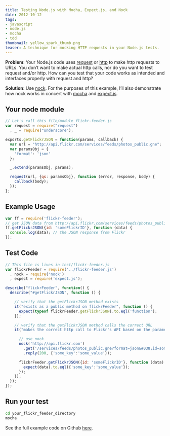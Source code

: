 ```yaml
---
title: Testing Node.js with Mocha, Expect.js, and Nock
date: 2012-10-12
tags:
- javascript
- node.js
- mocha
- tdd
thumbnail: yellow_spark_thumb.png
teaser: A technique for mocking HTTP requests in your Node.js tests.
---
```


<strong>Problem</strong>: Your Node.js code uses <a href="https://github.com/voxpelli/node-request">request</a> or <a href="http://nodejs.org/api/http.html">http</a> to make http requests to URLs. You don&#8217;t want to make actual http calls, nor do you want to test request and/or http. How can you test that your code works as intended and interfaces properly with request and http?

<strong>Solution</strong>: Use <a href="https://github.com/flatiron/nock">nock</a>. For the purposes of this example, I&#8217;ll also demonstrate how nock works in concert with <a href="http://visionmedia.github.com/mocha">mocha</a> and <a href="https://github.com/LearnBoost/expect.js">expect.js</a>.

## Your node module

```javascript
// Let's call this file/module flickr-feeder.js
var request = require("request")
  , _ = require("underscore");

exports.getFlickrJSON = function(params, callback) {
  var url = "http://api.flickr.com/services/feeds/photos_public.gne";
  var paramsObj = {
    'format': 'json'
  };

  _.extend(paramsObj, params);

  request(url, {qs: paramsObj}, function (error, response, body) {
    callback(body);
  });
};
```

## Example Usage

```javascript
var ff = require('flickr-feeder');
// get JSON data from http://api.flickr.com/services/feeds/photos_public.gne?id=someFlickrID&#038;format=json
ff.getFlickrJSON({id: 'someFlickrID'}, function (data) {
  console.log(data); // the JSON response from Flickr
});
```

## Test Code

```javascript
// This file is lives in test/flickr-feeder.js
var flickrFeeder = require('../flickr-feeder.js')
  , nock = require('nock')
  , expect = require('expect.js');

describe("flickrFeeder", function() {
  describe("#getFlickrJSON", function () {

    // verify that the getFlickrJSON method exists
    it("exists as a public method on flickrFeeder", function () {
      expect(typeof flickrFeeder.getFlickrJSON).to.eql('function');
    });

    // verify that the getFlickrJSON method calls the correct URL
    it("makes the correct http call to Flickr's API based on the parameters it's passed", function () {

      // use nock
      nock('http://api.flickr.com')
        .get('/services/feeds/photos_public.gne?format=json&#038;id=someFlickrID')
        .reply(200, {'some_key':'some_value'});

      flickrFeeder.getFlickrJSON({id: 'someFlickrID'}, function (data) {
        expect(data).to.eql({'some_key':'some_value'});
      });
    });
  });
});
```

## Run your test

```bash
cd your_flickr_feeder_directory
mocha
```

See the full example code on Github <a href="http://github.com/mdb/flickr-feeder">here</a>.
